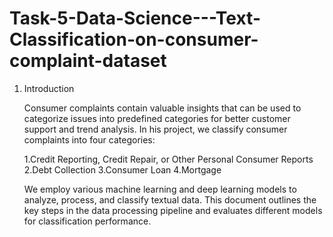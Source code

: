 # Task-5-Data-Science---Text-Classification-on-consumer-complaint-dataset

1. Introduction
   
    Consumer complaints contain valuable insights that can be used to categorize issues into predefined categories for better customer support and trend analysis. In     his project, we classify consumer complaints into four categories:

   1.Credit Reporting, Credit Repair, or Other Personal Consumer Reports
   2.Debt Collection
   3.Consumer Loan
   4.Mortgage
   
    We employ various machine learning and deep learning models to analyze, process, and classify textual data. This document outlines the key steps in the data 
    processing pipeline and evaluates different models for classification performance.
